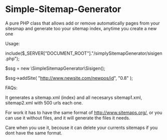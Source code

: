 # Simple-Sitemap-Generator
A pure PHP class that allows add or remove automatically pages from your sitesmap and generate too your sitemap index, anytime you create a new one


Usage:

include($_SERVER["DOCUMENT_ROOT"]."/simplySitemapGenerator/sisigen.php");

$ssg = new \SimpleSitemapGenerator\Sisigen();

$ssg->addSite( "http://www.newsite.com/newpos/id", "0.8" );


FAQs:

It generates a sitemap.xml (index) and all necesarys sitemap1.xml, sitemap2.xml with 500 urls each one.

For work it has to have the same format of http://www.sitemaps.org/, or you can use it without files, and it will generate the files it needs.

Care when you use it, becouse it can delete your currents sitemaps if you dont have the same format.
